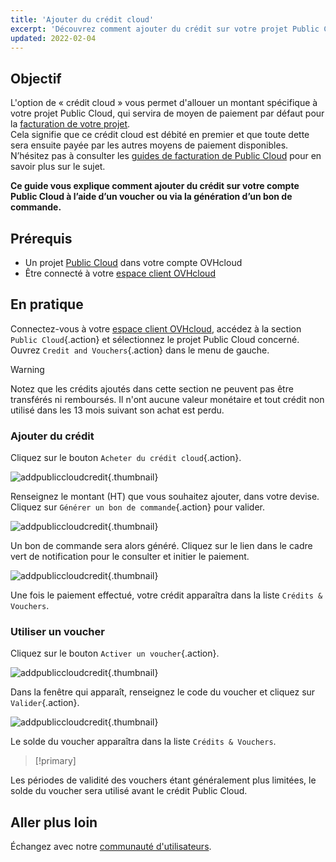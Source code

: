 ```yaml
---
title: 'Ajouter du crédit cloud'
excerpt: 'Découvrez comment ajouter du crédit sur votre projet Public Cloud'
updated: 2022-02-04
---
```


## Objectif

L'option de « crédit cloud » vous permet d'allouer un montant spécifique à votre projet Public Cloud, qui servira de moyen de paiement par défaut pour la [facturation de votre projet](/pages/public_cloud/compute/analyze_billing).<br>
Cela signifie que ce crédit cloud est débité en premier et que toute dette sera ensuite payée par les autres moyens de paiement disponibles. N’hésitez pas à consulter les [guides de facturation de Public Cloud](/products/account-and-service-management-managing-billing-payments-and-services) pour en savoir plus sur le sujet.

**Ce guide vous explique comment ajouter du crédit sur votre compte Public Cloud à l’aide d’un voucher ou via la génération d’un bon de commande.**

## Prérequis

- Un projet [Public Cloud](https://www.ovhcloud.com/fr-ca/public-cloud/) dans votre compte OVHcloud
- Être connecté à votre [espace client OVHcloud](https://ca.ovh.com/auth/?action=gotomanager&from=https://www.ovh.com/ca/fr/&ovhSubsidiary=qc)

## En pratique

Connectez-vous à votre [espace client OVHcloud](https://ca.ovh.com/auth/?action=gotomanager&from=https://www.ovh.com/ca/fr/&ovhSubsidiary=qc), accédez à la section `Public Cloud`{.action} et sélectionnez le projet Public Cloud concerné. Ouvrez `Credit and Vouchers`{.action} dans le menu de gauche.

> [!warning]
>
Notez que les crédits ajoutés dans cette section ne peuvent pas être transférés ni remboursés. Il n'ont aucune valeur monétaire et tout crédit non utilisé dans les 13 mois suivant son achat est perdu.
>

### Ajouter du crédit

Cliquez sur le bouton `Acheter du crédit cloud`{.action}.

![addpubliccloudcredit](images/cloudcredit1.png){.thumbnail}

Renseignez le montant (HT) que vous souhaitez ajouter, dans votre devise. Cliquez sur `Générer un bon de commande`{.action} pour valider.

![addpubliccloudcredit](images/cloudcredit2.png){.thumbnail}

Un bon de commande sera alors généré. Cliquez sur le lien dans le cadre vert de notification pour le consulter et initier le paiement.

![addpubliccloudcredit](images/cloudcredit3.png){.thumbnail}

Une fois le paiement effectué, votre crédit apparaîtra dans la liste `Crédits & Vouchers`.

### Utiliser un voucher

Cliquez sur le bouton `Activer un voucher`{.action}.

![addpubliccloudcredit](images/voucher1.png){.thumbnail}

Dans la fenêtre qui apparaît, renseignez le code du voucher et cliquez sur `Valider`{.action}.

![addpubliccloudcredit](images/voucher2.png){.thumbnail}

Le solde du voucher apparaîtra dans la liste `Crédits & Vouchers`.

> [!primary]
>
Les périodes de validité des vouchers étant généralement plus limitées, le solde du voucher sera utilisé avant le crédit Public Cloud.
>

## Aller plus loin

Échangez avec notre [communauté d'utilisateurs](/links/community).